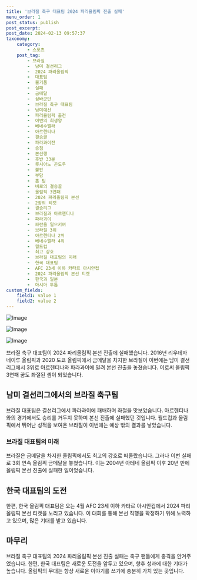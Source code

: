 ```yaml
---
title: '브라질 축구 대표팀 2024 파리올림픽 진출 실패'
menu_order: 1
post_status: publish
post_excerpt: 
post_date: 2024-02-13 09:57:37
taxonomy:
    category:
        - 스포츠
    post_tag:
        - 브라질
        -  남미 결선리그
        -  2024 파리올림픽
        -  대표팀
        -  물거품
        -  실패
        -  금메달
        -  삼바군단
        -  브라질 축구 대표팀
        -  남미예선
        -  파리올림픽 출전
        -  이변의 희생양
        -  베네수엘라
        -  아르헨티나
        -  결승골
        -  파라과이전
        -  승점
        -  본선행
        -  후반 33분
        -  루시아노 곤도우
        -  불안
        -  부담
        -  홈 팀
        -  비로의 결승골
        -  올림픽 3연패
        -  2024 파리올림픽 본선
        -  2장의 티켓
        -  결승리그
        -  브라질과 아르헨티나
        -  파라과이
        -  파란을 일으키며
        -  브라질 3위
        -  아르헨티나 2위
        -  베네수엘라 4위
        -  월드컵
        -  최고 강호
        -  브라질 대표팀의 미래
        -  한국 대표팀
        -  AFC 23세 이하 카타르 아시안컵
        -  2024 파리올림픽 본선 티켓
        -  한국과 일본
        -  아시아 투톱
custom_fields:
    field1: value 1
    field2: value 2
---
```


![Image](https://imgnews.pstatic.net/image/117/2024/02/13/0003806065_001_20240213063001240.jpg?type=w647)

![Image](https://imgnews.pstatic.net/image/117/2024/02/13/0003806065_002_20240213063001294.jpg?type=w647)

![Image](https://imgnews.pstatic.net/image/117/2024/02/13/0003806065_003_20240213063001327.jpg?type=w647)

브라질 축구 대표팀이 2024 파리올림픽 본선 진출에 실패했습니다. 2016년 리우데자네이루 올림픽과 2020 도쿄 올림픽에서 금메달을 차지한 브라질이 이번에는 남미 결선리그에서 3위로 아르헨티나와 파라과이에 밀려 본선 진출을 놓쳤습니다. 이로써 올림픽 3연패 꿈도 좌절된 셈이 되었습니다.
## 남미 결선리그에서의 브라질 축구팀
브라질 대표팀은 결선리그에서 파라과이에 패배하며 좌절을 맛보았습니다. 아르헨티나와의 경기에서도 승리를 거두지 못하며 본선 진출에 실패했던 것입니다. 월드컵과 올림픽에서 뛰어난 성적을 보여온 브라질이 이번에는 예상 밖의 결과를 낳았습니다.
### 브라질 대표팀의 미래
브라질은 금메달을 차지한 올림픽에서도 최고의 강호로 떠올랐습니다. 그러나 이번 실패로 3회 연속 올림픽 금메달을 놓쳤습니다. 이는 2004년 아테네 올림픽 이후 20년 만에 올림픽 본선 진출에 실패한 일이었습니다.
## 한국 대표팀의 도전
한편, 한국 올림픽 대표팀은 오는 4월 AFC 23세 이하 카타르 아시안컵에서 2024 파리올림픽 본선 티켓을 노리고 있습니다. 이 대회를 통해 본선 직행을 확정하기 위해 노력하고 있으며, 많은 기대를 받고 있습니다.
## 마무리
브라질 축구 대표팀의 2024 파리올림픽 본선 진출 실패는 축구 팬들에게 충격을 안겨주었습니다. 한편, 한국 대표팀은 새로운 도전을 앞두고 있으며, 향후 성과에 대한 기대가 높습니다. 올림픽의 무대는 항상 새로운 이야기를 쓰기에 충분히 가치 있는 곳입니다.
